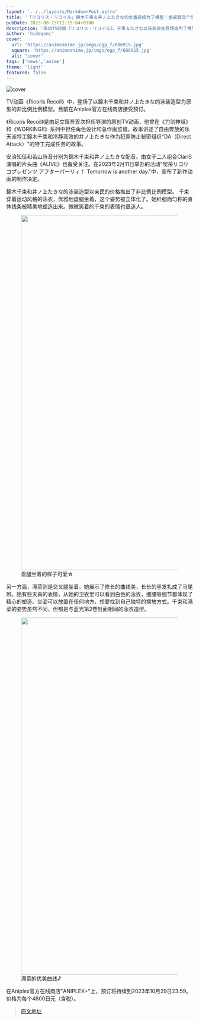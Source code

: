 ```yaml
---
layout: '../../layouts/MarkdownPost.astro'
title: '「リコリス・リコイル」錦木千束＆井ノ上たきな的水着姿成为了模型！坐姿展现个性魅力♪'
pubDate: 2023-08-15T12:15:04+0900
description: '来自TV动画《リコリス・リコイル》，千束＆たきな以泳装姿态登场成为了模型！'
author: 'hidegomi'
cover:
  url: 'https://animeanime.jp/imgs/ogp_f/606915.jpg'
  square: 'https://animeanime.jp/imgs/ogp_f/606915.jpg'
  alt: "cover"
tags: ['news','anime']
theme: 'light'
featured: false
---
```


![cover](https://animeanime.jp/imgs/ogp_f/606915.jpg)

TV动画《Ricoris Recoil》中，登场了以錦木千束和井ノ上たきな的泳装造型为原型的非比例比例模型。目前在Aniplex官方在线商店接受预订。

《Ricoris Recoil》是由足立慎吾首次担任导演的原创TV动画，他曾在《刀剑神域》和《WORKING!!》系列中担任角色设计和总作画监督。故事讲述了自由奔放的乐天派特工錦木千束和冷静高效的井ノ上たきな作为犯罪防止秘密组织"DA（Direct Attack）"的特工完成任务的故事。

安済知佳和若山詩音分别为錦木千束和井ノ上たきな配音。由女子二人组合ClariS演唱的片头曲《ALIVE》也备受关注。在2023年2月11日举办的活动"喫茶リコリコプレゼンツ アフターパーリィ！ Tomorrow is another day."中，宣布了新作动画的制作决定。

錦木千束和井ノ上たきな的泳装造型以亲民的价格推出了非比例比例模型。
千束穿着运动风格的泳衣，优雅地盘腿坐着，这个姿势被立体化了。她纤细而匀称的身体线条被精美地塑造出来。微微笑着的千束的表情也很迷人。</p><figure class="ctms-editor-image"><img src="https://animeanime.jp/imgs/zoom/606919.jpg" class="inline-article-image" width="640" height="955"><figcaption>盘腿坐着的样子可爱☆</figcaption></figure><p class="text-start">另一方面，滝菜则是交叉腿坐着。她展示了修长的曲线美，长长的黑发扎成了马尾辫。她有些天真的表情，从她的卫衣里可以看到白色的泳衣，细腰等细节都体现了精心的塑造。坐姿可以放置在任何地方，想要找到自己独特的摆放方式。千束和滝菜的姿势虽然不同，但都是与蓝光第2卷封面相同的泳衣造型。</p><figure class="ctms-editor-image"><img src="https://animeanime.jp/imgs/zoom/606927.jpg" class="inline-article-image" width="640" height="960"><figcaption>滝菜的优美曲线♪</figcaption></figure><p class="text-start">在Aniplex官方在线商店"ANIPLEX+"上，预订将持续到2023年10月29日23:59。价格为每个4800日元（含税）。

>[原文地址](https://animeanime.jp/article/2023/08/15/79289.html)  